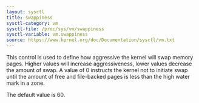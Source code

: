 ```yaml
---
layout: sysctl
title: swappiness
sysctl-category: vm
sysctl-file: /proc/sys/vm/swappiness
sysctl-variable: vm.swappiness
source: https://www.kernel.org/doc/Documentation/sysctl/vm.txt
---
```


This control is used to define how aggressive the kernel will swap
memory pages.  Higher values will increase aggressiveness, lower values
decrease the amount of swap.  A value of 0 instructs the kernel not to
initiate swap until the amount of free and file-backed pages is less
than the high water mark in a zone.

The default value is 60.

